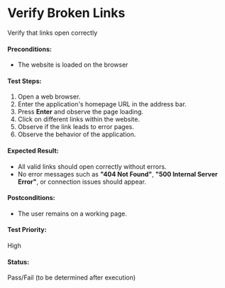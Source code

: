 # Verify Broken Links
Verify that links open correctly
#### **Preconditions:**  
- The website is loaded on the browser 

#### **Test Steps:**  
1. Open a web browser.  
2. Enter the application's homepage URL in the address bar.  
3. Press **Enter** and observe the page loading.
4. Click on different links within the website.
5. Observe if the link leads to error pages. 
6. Observe the behavior of the application.  

#### **Expected Result:**  
- All valid links should open correctly without errors.
- No error messages such as **"404 Not Found"**, **"500 Internal Server Error"**, or connection issues should appear.

#### **Postconditions:**  
- The user remains on a working page.

#### **Test Priority:**  
High  

#### **Status:**  
Pass/Fail (to be determined after execution)  
